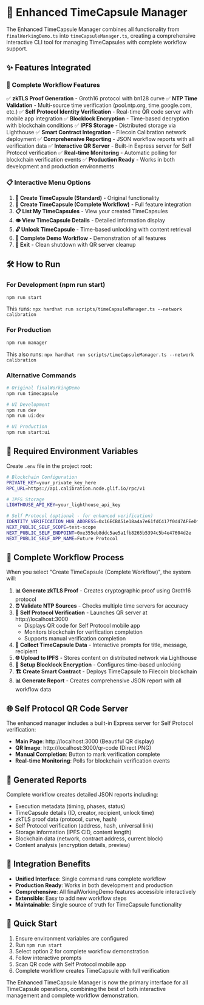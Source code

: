 # 🚀 Enhanced TimeCapsule Manager

The Enhanced TimeCapsule Manager combines all functionality from `finalWorkingDemo.ts` into `timeCapsuleManager.ts`, creating a comprehensive interactive CLI tool for managing TimeCapsules with complete workflow support.

## ✨ Features Integrated

### 🔐 Complete Workflow Features
✅ **zkTLS Proof Generation** - Groth16 protocol with bn128 curve
✅ **NTP Time Validation** - Multi-source time verification (pool.ntp.org, time.google.com, etc.)
✅ **Self Protocol Identity Verification** - Real-time QR code server with mobile app integration
✅ **Blocklock Encryption** - Time-based decryption with blockchain conditions
✅ **IPFS Storage** - Distributed storage via Lighthouse
✅ **Smart Contract Integration** - Filecoin Calibration network deployment
✅ **Comprehensive Reporting** - JSON workflow reports with all verification data
✅ **Interactive QR Server** - Built-in Express server for Self Protocol verification
✅ **Real-time Monitoring** - Automatic polling for blockchain verification events
✅ **Production Ready** - Works in both development and production environments

### 📋 Interactive Menu Options
1. **🔐 Create TimeCapsule (Standard)** - Original functionality
2. **🎯 Create TimeCapsule (Complete Workflow)** - Full feature integration
3. **📋 List My TimeCapsules** - View your created TimeCapsules
4. **👁️ View TimeCapsule Details** - Detailed information display
5. **🔓 Unlock TimeCapsule** - Time-based unlocking with content retrieval
6. **🔬 Complete Demo Workflow** - Demonstration of all features
7. **🚪 Exit** - Clean shutdown with QR server cleanup

## 🛠 How to Run

### For Development (npm run start)
```bash
npm run start
```
This runs: `npx hardhat run scripts/timeCapsuleManager.ts --network calibration`

### For Production
```bash
npm run manager
```
This also runs: `npx hardhat run scripts/timeCapsuleManager.ts --network calibration`

### Alternative Commands
```bash
# Original finalWorkingDemo
npm run timecapsule

# UI Development
npm run dev
npm run ui:dev

# UI Production
npm run start:ui
```

## 🔧 Required Environment Variables

Create `.env` file in the project root:
```bash
# Blockchain Configuration
PRIVATE_KEY=your_private_key_here
RPC_URL=https://api.calibration.node.glif.io/rpc/v1

# IPFS Storage
LIGHTHOUSE_API_KEY=your_lighthouse_api_key

# Self Protocol (optional - for enhanced verification)
IDENTITY_VERIFICATION_HUB_ADDRESS=0x16ECBA51e18a4a7e61fdC417f0d47AFEeDfbed74
NEXT_PUBLIC_SELF_SCOPE=test-scope
NEXT_PUBLIC_SELF_ENDPOINT=0xe355eb8ddc5ae5a1fb8265b5394c5b4e47604d2e
NEXT_PUBLIC_SELF_APP_NAME=Future Protocol
```

## 🎯 Complete Workflow Process

When you select "Create TimeCapsule (Complete Workflow)", the system will:

1. **📊 Generate zkTLS Proof** - Creates cryptographic proof using Groth16 protocol
2. **⏰ Validate NTP Sources** - Checks multiple time servers for accuracy
3. **🔐 Self Protocol Verification** - Launches QR server at http://localhost:3000
   - Displays QR code for Self Protocol mobile app
   - Monitors blockchain for verification completion
   - Supports manual verification completion
4. **📝 Collect TimeCapsule Data** - Interactive prompts for title, message, recipient
5. **🌐 Upload to IPFS** - Stores content on distributed network via Lighthouse
6. **🔐 Setup Blocklock Encryption** - Configures time-based unlocking
7. **🏗️ Create Smart Contract** - Deploys TimeCapsule to Filecoin blockchain
8. **📊 Generate Report** - Creates comprehensive JSON report with all workflow data

## 🌐 Self Protocol QR Code Server

The enhanced manager includes a built-in Express server for Self Protocol verification:

- **Main Page**: http://localhost:3000 (Beautiful QR display)
- **QR Image**: http://localhost:3000/qr-code (Direct PNG)
- **Manual Completion**: Button to mark verification complete
- **Real-time Monitoring**: Polls for blockchain verification events

## 📄 Generated Reports

Complete workflow creates detailed JSON reports including:
- Execution metadata (timing, phases, status)
- TimeCapsule details (ID, creator, recipient, unlock time)
- zkTLS proof data (protocol, curve, hash)
- Self Protocol verification (address, hash, universal link)
- Storage information (IPFS CID, content length)
- Blockchain data (network, contract address, current block)
- Content analysis (encryption details, preview)

## 🔗 Integration Benefits

- **Unified Interface**: Single command runs complete workflow
- **Production Ready**: Works in both development and production
- **Comprehensive**: All finalWorkingDemo features accessible interactively
- **Extensible**: Easy to add new workflow steps
- **Maintainable**: Single source of truth for TimeCapsule functionality

## 🚀 Quick Start

1. Ensure environment variables are configured
2. Run `npm run start`
3. Select option 2 for complete workflow demonstration
4. Follow interactive prompts
5. Scan QR code with Self Protocol mobile app
6. Complete workflow creates TimeCapsule with full verification

The Enhanced TimeCapsule Manager is now the primary interface for all TimeCapsule operations, combining the best of both interactive management and complete workflow demonstration.